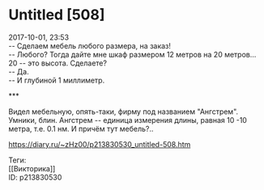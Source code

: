 Untitled [508]
===============

   
 2017-10-01, 23:53   
  -- Сделаем мебель любого размера, на заказ!   
 -- Любого? Тогда дайте мне шкаф размером 12 метров на 20 метров... 20 -- это высота. Сделаете?   
 -- Да.   
 -- И глубиной 1 миллиметр.   
   
 \*\*\*   
   
 Видел мебельную, опять-таки, фирму под названием "Ангстрем". Умники, блин. Ангстрем -- единица измерения длины, равная 10  -10  метра, т.е. 0.1 нм. И причём тут мебель?..   
    
 <https://diary.ru/~zHz00/p213830530_untitled-508.htm>   
   
 Теги:   
 [[Викторика]]   
 ID: p213830530
